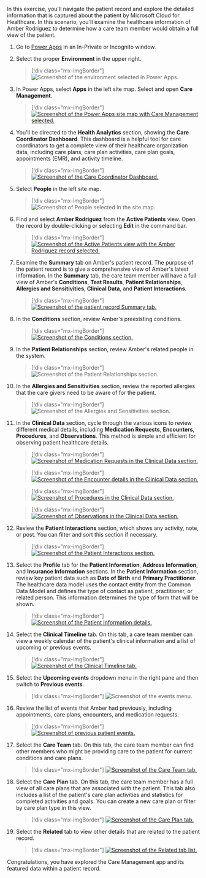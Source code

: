 In this exercise, you'll navigate the patient record and explore the detailed information that is captured about the patient by Microsoft Cloud for Healthcare. In this scenario, you'll examine the healthcare information of Amber Rodriguez to determine how a care team member would obtain a full view of the patient.

1.  Go to [Power Apps](http://make.powerapps.com/?azure-portal=true) in an In-Private or Incognito window.

1.  Select the proper **Environment** in the upper right.

	> [!div class="mx-imgBorder"]
	> ![Screenshot of the environment selected in Power Apps.](../media/environment.png)

1.  In Power Apps, select **Apps** in the left site map. Select and open **Care Management**.

	> [!div class="mx-imgBorder"]
	> [![Screenshot of the Power Apps site map with Care Management selected.](../media/care-management-app.png)](../media/care-management-app.png#lightbox)

1.  You'll be directed to the **Health Analytics** section, showing the **Care Coordinator Dashboard**. This dashboard is a helpful tool for care coordinators to get a complete view of their healthcare organization data, including care plans, care plan activities, care plan goals, appointments (EMR), and activity timeline.

	> [!div class="mx-imgBorder"]
	> [![Screenshot of the Care Coordinator Dashboard.](../media/care-coordinator-dashboard.png)](../media/care-coordinator-dashboard.png#lightbox)

1.  Select **People** in the left site map.

	> [!div class="mx-imgBorder"]
	> ![Screenshot of People selected in the site map.](../media/people.png)

1.  Find and select **Amber Rodriguez** from the **Active Patients** view. Open the record by double-clicking or selecting **Edit** in the command bar.

	> [!div class="mx-imgBorder"]
	> [![Screenshot of the Active Patients view with the Amber Rodriguez record selected.](../media/patient-record.png)](../media/patient-record.png#lightbox)

1.  Examine the **Summary** tab on Amber's patient record. The purpose of the patient record is to give a comprehensive view of Amber's latest information. In the **Summary** tab, the care team member will have a full view of Amber's **Conditions**, **Test Results**, **Patient Relationships**, **Allergies and Sensitivities**, **Clinical Data**, and **Patient Interactions**.

	> [!div class="mx-imgBorder"]
	> [![Screenshot of the patient record Summary tab.](../media/patient-summary.png)](../media/patient-summary.png#lightbox)

1.  In the **Conditions** section, review Amber's preexisting conditions.

	> [!div class="mx-imgBorder"]
	> [![Screenshot of the Conditions section.](../media/conditions.png)](../media/conditions.png#lightbox)

1.  In the **Patient Relationships** section, review Amber's related people in the system.

	> [!div class="mx-imgBorder"]
	> ![Screenshot of the Patient Relationships section.](../media/patient-relationships.png)

1. In the **Allergies and Sensitivities** section, review the reported allergies that the care givers need to be aware of for the patient.

	> [!div class="mx-imgBorder"]
	> ![Screenshot of the Allergies and Sensitivities section.](../media/allergies-sensitivities.png)

1. In the **Clinical Data** section, cycle through the various icons to review different medical details, including **Medication Requests**, **Encounters**, **Procedures**, and **Observations**. This method is simple and efficient for observing patient healthcare details.

	> [!div class="mx-imgBorder"]
	> [![Screenshot of Medication Requests in the Clinical Data section.](../media/medication-requests.png)](../media/medication-requests.png#lightbox)
		
	> [!div class="mx-imgBorder"]
	> [![Screenshot of the Encounter details in the Clinical Data section.](../media/encounters.png)](../media/encounters.png#lightbox)

	> [!div class="mx-imgBorder"]
	> [![Screenshot of Procedures in the Clinical Data section.](../media/procedures.png)](../media/procedures.png#lightbox)

	> [!div class="mx-imgBorder"]
	> [![Screenshot of Observations in the Clinical Data section.](../media/observations.png)](../media/observations.png#lightbox)

1. Review the **Patient Interactions** section, which shows any activity, note, or post. You can filter and sort this section if necessary.

	> [!div class="mx-imgBorder"]
	> [![Screenshot of the Patient Interactions section.](../media/patient-interactions.png)](../media/patient-interactions.png#lightbox)

1. Select the **Profile** tab for the **Patient Information**, **Address Information**, and **Insurance Information** sections. In the **Patient Information** section, review key patient data such as **Date of Birth** and **Primary Practitioner**. The healthcare data model uses the contact entity from the Common Data Model and defines the type of contact as patient, practitioner, or related person. This information determines the type of form that will be shown.

	> [!div class="mx-imgBorder"]
	> [![Screenshot of the Patient Information details.](../media/patient-information.png)](../media/patient-information.png#lightbox)

1. Select the **Clinical Timeline** tab. On this tab, a care team member can view a weekly calendar of the patient's clinical information and a list of upcoming or previous events.

	> [!div class="mx-imgBorder"]
	> [![Screenshot of the Clinical Timeline tab.](../media/clinical-timeline.png)](../media/clinical-timeline.png#lightbox)

1. Select the **Upcoming events** dropdown menu in the right pane and then switch to **Previous events**.

	> [!div class="mx-imgBorder"]
	> ![Screenshot of the events menu.](../media/events.png)

1. Review the list of events that Amber had previously, including appointments, care plans, encounters, and medication requests.

	> [!div class="mx-imgBorder"]
	> [![Screenshot of previous patient events.](../media/previous-events.png)](../media/previous-events.png#lightbox)

1. Select the **Care Team** tab. On this tab, the care team member can find other members who might be providing care to the patient for current conditions and care plans.

	> [!div class="mx-imgBorder"]
	> [![Screenshot of the Care Team tab.](../media/care-team.png)](../media/care-team.png#lightbox)

1. Select the **Care Plan** tab. On this tab, the care team member has a full view of all care plans that are associated with the patient. This tab also includes a list of the patient's care plan activities and statistics for completed activities and goals. You can create a new care plan or filter by care plan type in this view.

	> [!div class="mx-imgBorder"]
	> [![Screenshot of the Care Plan tab.](../media/care-plan.png)](../media/care-plan.png#lightbox)

1. Select the **Related** tab to view other details that are related to the patient record.

	> [!div class="mx-imgBorder"]
	> [![Screenshot of the Related tab list.](../media/related.png)](../media/related.png#lightbox)

Congratulations, you have explored the Care Management app and its featured data within a patient record.
